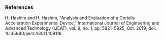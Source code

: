 ### References
H. Hashim and H. Hashim, "Analysis and Evaluation of a Coriolis Acceleration Experimental Device," International Journal of Engineering and Advanced Technology (IJEAT), vol. 9, no. 1, pp. 5821–5825, Oct. 2019, doi: 10.35940/ijeat.A3011.109119.
